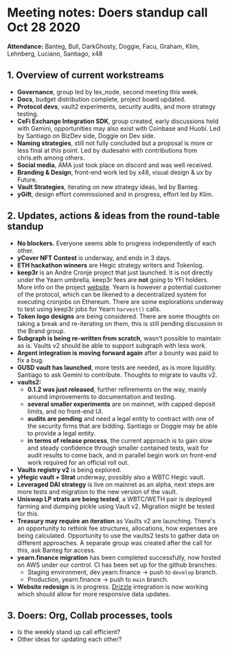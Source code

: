 # Meeting notes: Doers standup call Oct 28 2020

**Attendance:** Banteg, Bull, DarkGhosty, Doggie, Facu, Graham, Klim, Lehnberg, Luciano, Santiago, x48

## 1. Overview of current workstreams

- **Governance**, group led by lex_node, second meeting this week.
- **Docs**, budget distribution complete, project board updated.
- **Protocol devs**, vault2 experiments, security audits, and more strategy testing.
- **CeFi Exchange Integration SDK**, group created, early discussions held with Gemini, opportunities may also exist with Coinbase and Huobi. Led by Santiago on BizDev side, Doggie on Dev side.
- **Naming strategies**, still not fully concluded but a proposal is more or less final at this point. Led by dudesahn with contributions from chris.eth among others.
- **Social media**, AMA just took place on discord and was well received.
- **Branding & Design**, front-end work led by x48, visual design & ux by Future.
- **Vault Strategies**, iterating on new strategy ideas, led by Banteg.
- **yGift**, design effort commissioned and in progress, effort led by Klim.

## 2. Updates, actions & ideas from the round-table standup

- **No blockers.** Everyone seems able to progress independently of each other.
- **yCover NFT Contest** is underway, and ends in 3 days.
- **ETH hackathon winners** are Hegic strategy writers and Tokenlog.
- **keep3r** is an Andre Cronje project that just launched. It is not directly under the Yearn umbrella, keep3r fees are **not** going to YFI holders. More info on the project [website](https://docs.keep3r.network). Yearn is however a potential customer of the protocol, which can be likened to a decentralized system for executing cronjobs on Ethereum. There are some explorations underway to test using keep3r jobs for Yearn `harvest()` calls.
- **Token logo designs** are being considered. There are some thoughts on taking a break and re-iterating on them, this is still pending discussion in the Brand group.
- **Subgraph is being re-written from scratch**, wasn't possible to maintain as is. Vaults v2 should be able to support subgraph with less work.
- **Argent integration is moving forward again** after a bounty was paid to fix a bug.
- **GUSD vault has launched**, more tests are needed, as is more liquidity. Santiago to ask Gemini to contribute. Thoughts to migrate to vaults v2.
- **vaults2:**
  - **0.1.2 was just released**, further refinements on the way, mainly around improvements to documentation and testing.
  - **several smaller experiments** are on mainnet, with capped deposit limits, and no front-end UI.
  - **audits are pending** and need a legal entity to contract with one of the security firms that are bidding. Santiago or Doggie may be able to provide a legal entity.
  - **in terms of release process**, the current approach is to gain slow and steady confidence through smaller contained tests, wait for audit results to come back, and in parallel begin work on front-end work required for an official roll out.
- **Vaults registry v2** is being explored.
- **yHegic vault + Strat** underway, possibly also a WBTC Hegic vault.
- **Leveraged DAI strategy** is live on mainnet as an alpha, next steps are more tests and migration to the new version of the vault.
- **Uniswap LP strats are being tested**, a WBTC/WETH pair is deployed farming and dumping pickle using Vault v2. Migration might be tested for this.
- **Treasury may require an iteration** as Vaults v2 are launching. There's an opportunity to rethink fee structures, allocations, how expenses are being calculated. Opportunity to use the vaults2 tests to gather data on different approaches. A separate group was created after the call for this, ask Banteg for access.
- **yearn.finance migration** has been completed successfully, now hosted on AWS under our control. CI has been set up for the github branches:
  - Staging environment, dev.yearn.finance -> push to `develop` branch.
  - Production, yearn.finance -> push to `main` branch.
- **Website redesign** is in progress. [Drizzle](https://www.trufflesuite.com/drizzle) integration is now working which should allow for more responsive data updates.

## 3. Doers: Org, Collab processes, tools

- Is the weekly stand up call efficient?
- Other ideas for updating each other?
